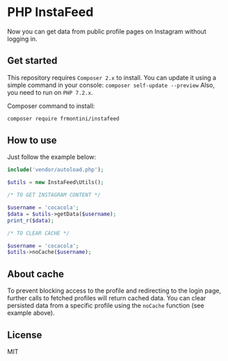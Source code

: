 
# PHP InstaFeed

Now you can get data from public profile pages on Instagram without logging in.

## Get started

This repository requires `Composer 2.x` to install. 
You can update it using a simple command in your console: `composer self-update --preview`
Also, you need to run on `PHP 7.2.x`. 

Composer command to install:


```bash
composer require frmontini/instafeed
```

## How to use

Just follow the example below: 

```php
include('vendor/autoload.php');

$utils = new InstaFeed\Utils();

/* TO GET INSTAGRAM CONTENT */

$username = 'cocacola';
$data = $utils->getData($username);
print_r($data);

/* TO CLEAR CACHE */

$username = 'cocacola';
$utils->noCache($username);
```

## About cache

To prevent blocking access to the profile and redirecting to the login page, further calls to fetched profiles will return cached data.
You can clear persisted data from a specific profile using the `noCache` function (see example above).

## License

MIT
